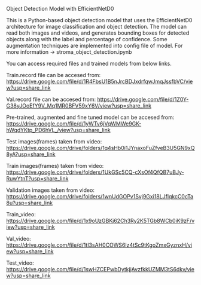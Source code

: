Object Detection Model with EfficientNetD0

This is a Python-based object detection model that uses the EfficientNetD0 architecture for image classification and object detection. 
The model can read both images and videos, and generates bounding boxes for detected objects along with the label and percentage of confidence.
Some augmentation techniques are implemented into config file of model. For more information -> stroma_object_detection.ipynb

You can access required files and trained models from below links.

Train.record file can be accesed from: https://drive.google.com/file/d/1R4FbsU1B5nJrcBDJxdrfqwJmqJssfbVC/view?usp=share_link

Val.record file can be accesed from: https://drive.google.com/file/d/1Z0Y-G38yJOoEfY9V_Mq1MR0BFV59xY6V/view?usp=share_link

Pre-trained, augmented and fine tuned model can be accesed from: https://drive.google.com/file/d/1yWTv6jVqWMWe9GK-hWqdYKtp_PD6hVL_/view?usp=share_link

Test images(frames) taken from video: https://drive.google.com/drive/folders/1q4sHb0i1JYnaxoFuZfveB3U5GN9xQ8yA?usp=share_link

Train images(frames) taken from video: https://drive.google.com/drive/folders/1UkGSc5CQ-cXsOf4QfQB7uBJy-RuwYtnT?usp=share_link

Validation images taken from video: https://drive.google.com/drive/folders/1wnUdGOPv1Svj9Gxi18LJflqkcC0cTa8u?usp=share_link

Train_video: https://drive.google.com/file/d/1x9oUzGBKj62Ch3Ry2K5TGb8WCb0iK9zF/view?usp=share_link

Val_video: https://drive.google.com/file/d/1tI3sAH0COWS6lz4tSc9tKgoZmxGyznxH/view?usp=share_link

Test_video: https://drive.google.com/file/d/1swHZCEPwbDytkjjAvzfkkUZMM3tS6dkv/view?usp=share_link




